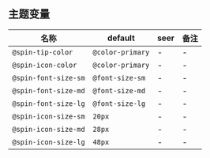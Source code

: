 ## 主题变量

| 名称 | default | seer | 备注 |
| --- | --- | --- | --- |
| `@spin-tip-color` | `@color-primary` | - | - |
| `@spin-icon-color` | `@color-primary` | - | - |
| `@spin-font-size-sm` | `@font-size-sm` | - | - |
| `@spin-font-size-md` | `@font-size-md` | - | - |
| `@spin-font-size-lg` | `@font-size-lg` | - | - |
| `@spin-icon-size-sm` | `20px` | - | - |
| `@spin-icon-size-md` | `28px` | - | - |
| `@spin-icon-size-lg` | `48px` | - | - |
